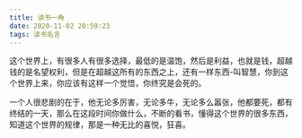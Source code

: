 ```yaml
---
title: 读书一角
date: 2020-11-02 20:59:23
tags: 读书名言
---
```


这个世界上，有很多人有很多选择，最低的是温饱，然后是利益，也就是钱，超越钱的是名望权利，但是在超越这所有的东西之上，还有一样东西-叫智慧，你到这个世界上来，你应该有这样一个觉悟，你终究是会死的。

一个人很悲剧的在于，他无论多厉害，无论多牛，无论多么嚣张，他都要死，都有终结的一天，那么在这段时间你做什么，不断的看书，懂得这个世界的很多东西，知道这个世界的规律，那是一种无比的喜悦，狂喜。
